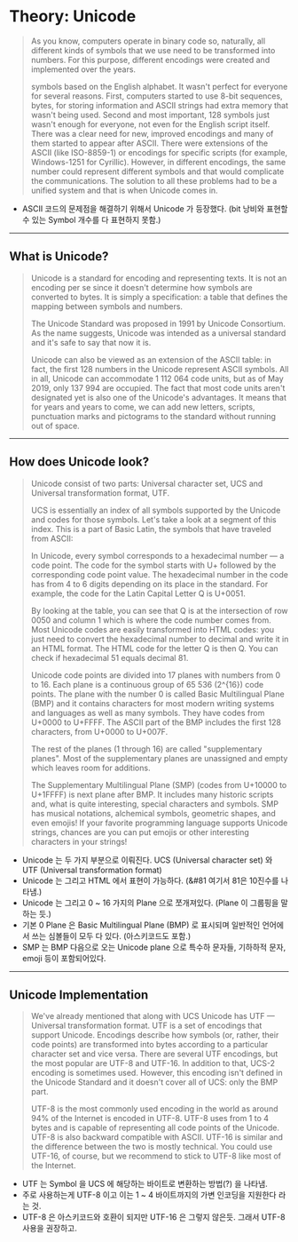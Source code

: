 # Theory: Unicode

> As you know, computers operate in binary code so, naturally, all different kinds of symbols that we use need to be transformed into numbers. For this purpose, different encodings were created and implemented over the years.
>
> symbols based on the English alphabet. It wasn't perfect for everyone for several reasons. First, computers started to use 8-bit sequences, bytes, for storing information and ASCII strings had extra memory that wasn't being used. Second and most important, 128 symbols just wasn't enough for everyone, not even for the English script itself. There was a clear need for new, improved encodings and many of them started to appear after ASCII. There were extensions of the ASCII (like ISO-8859-1) or encodings for specific scripts (for example, Windows-1251 for Cyrillic). However, in different encodings, the same number could represent different symbols and that would complicate the communications. The solution to all these problems had to be a unified system and that is when Unicode comes in.

- ASCII 코드의 문제점을 해결하기 위해서 Unicode 가 등장했다. (bit 낭비와 표현할 수 있는 Symbol 개수를 다 표현하지 못함.)

***

## What is Unicode?

> Unicode is a standard for encoding and representing texts. It is not an encoding per se since it doesn't determine how symbols are converted to bytes. It is simply a specification: a table that defines the mapping between symbols and numbers.
>
> The Unicode Standard was proposed in 1991 by Unicode Consortium. As the name suggests, Unicode was intended as a universal standard and it's safe to say that now it is.
>
> Unicode can also be viewed as an extension of the ASCII table: in fact, the first 128 numbers in the Unicode represent ASCII symbols. All in all, Unicode can accommodate 1 112 064 code units, but as of May 2019, only 137 994 are occupied. The fact that most code units aren't designated yet is also one of the Unicode's advantages. It means that for years and years to come, we can add new letters, scripts, punctuation marks and pictograms to the standard without running out of space.

***

## How does Unicode look?

> Unicode consist of two parts: Universal character set, UCS and Universal transformation format, UTF.
> 
> UCS is essentially an index of all symbols supported by the Unicode and codes for those symbols. Let's take a look at a segment of this index. This is a part of Basic Latin, the symbols that have traveled from ASCII:
>
> In Unicode, every symbol corresponds to a hexadecimal number — a code point. The code for the symbol starts with U+ followed by the corresponding code point value. The hexadecimal number in the code has from 4 to 6 digits depending on its place in the standard. For example, the code for the Latin Capital Letter Q is U+0051.
> 
> By looking at the table, you can see that Q is at the intersection of row 0050 and column 1 which is where the code number comes from. Most Unicode codes are easily transformed into HTML codes: you just need to convert the hexadecimal number to decimal and write it in an HTML format. The HTML code for the letter Q is then &#81;. You can check if hexadecimal 51 equals decimal 81.
>
> Unicode code points are divided into 17 planes with numbers from 0 to 16. Each plane is a continuous group of 65 536 (2^{16}) code points. The plane with the number 0 is called Basic Multilingual Plane (BMP) and it contains characters for most modern writing systems and languages as well as many symbols. They have codes from U+0000 to U+FFFF. The ASCII part of the BMP includes the first 128 characters, from U+0000 to U+007F.
> 
> The rest of the planes (1 through 16) are called "supplementary planes". Most of the supplementary planes are unassigned and empty which leaves room for additions.
>
> The Supplementary Multilingual Plane (SMP) (codes from U+10000 to U+1FFFF) is next plane after BMP. It includes many historic scripts and, what is quite interesting, special characters and symbols. SMP has musical notations, alchemical symbols, geometric shapes, and even emojis! If your favorite programming language supports Unicode strings, chances are you can put emojis or other interesting characters in your strings!

- Unicode 는 두 가지 부분으로 이뤄진다. UCS (Universal character set) 와 UTF (Universal transformation format) 
- Unicode 는 그리고 HTML 에서 표현이 가능하다. (&#81 여기서 81은 10진수를 나타냄.)
- Unicode 는 그리고 0 ~ 16 가지의 Plane 으로 쪼개져있다. (Plane 이 그룹핑을 말하는 듯.)
- 기본 0 Plane 은 Basic Multilingual Plane (BMP) 로 표시되며 일반적인 언어에서 쓰는 심볼들이 모두 다 있다. (아스키코드도 포함.)
- SMP 는 BMP 다음으로 오는 Unicode plane 으로 특수하 문자들, 기하하적 문자, emoji 등이 포함되어있다.

***

## Unicode Implementation

> We've already mentioned that along with UCS Unicode has UTF — Universal transformation format. UTF is a set of encodings that support Unicode. Encodings describe how symbols (or, rather, their code points) are transformed into bytes according to a particular character set and vice versa. There are several UTF encodings, but the most popular are UTF-8 and UTF-16. In addition to that, UCS-2 encoding is sometimes used. However, this encoding isn't defined in the Unicode Standard and it doesn't cover all of UCS: only the BMP part.
> 
> UTF-8 is the most commonly used encoding in the world as around 94% of the Internet is encoded in UTF-8. UTF-8 uses from 1 to 4 bytes and is capable of representing all code points of the Unicode. UTF-8 is also backward compatible with ASCII. UTF-16 is similar and the difference between the two is mostly technical. You could use UTF-16, of course, but we recommend to stick to UTF-8 like most of the Internet.

- UTF 는 Symbol 을 UCS 에 해당하는 바이트로 변환하는 방법(?) 을 나타냄. 
- 주로 사용하는게 UTF-8 이고 이는 1 ~ 4 바이트까지의 가변 인코딩을 지원한다 라는 것. 
- UTF-8 은 아스키코드와 호환이 되지만 UTF-16 은 그렇지 않은듯. 그래서 UTF-8 사용을 권장하고. 





